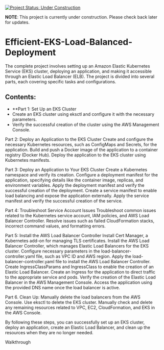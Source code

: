 
[![Project Status: Under Construction](https://img.shields.io/badge/Project%20Status-Under%20Construction-yellow)](https://github.com/YavorMarkov/Efficient-EKS-Load-Balanced-Deployment/)


**NOTE**: This project is currently under construction. Please check back later for updates.



# Efficient-EKS-Load-Balanced-Deployment

The complete project involves setting up an Amazon Elastic Kubernetes Service (EKS) cluster, deploying an application, and making it accessible through an Elastic Load Balancer (ELB). The project is divided into several parts, each covering specific tasks and configurations.

## Contents:



- **Part 1: Set Up an EKS Cluster
- Create an EKS cluster using eksctl and configure it with the necessary parameters.
- Verify the successful creation of the cluster using the AWS Management Console.

Part 2: Deploy an Application to the EKS Cluster
Create and configure the necessary Kubernetes resources, such as ConfigMaps and Secrets, for the application.
Build and push a Docker image of the application to a container registry (Docker Hub).
Deploy the application to the EKS cluster using Kubernetes manifests.

Part 3: Deploy an Application to Your EKS Cluster
Create a Kubernetes namespace and verify its creation.
Configure a deployment manifest for the application, specifying details like the container image, replicas, and environment variables.
Apply the deployment manifest and verify the successful creation of the deployment.
Create a service manifest to enable load balancing and expose the application externally.
Apply the service manifest and verify the successful creation of the service.

Part 4: Troubleshoot Service Account Issues
Troubleshoot common issues related to the Kubernetes service account, IAM policies, and AWS Load Balancer Controller.
Resolve issues such as failed CloudFormation stacks, incorrect command values, and formatting errors.

Part 5: Install the AWS Load Balancer Controller
Install Cert Manager, a Kubernetes add-on for managing TLS certificates.
Install the AWS Load Balancer Controller, which manages Elastic Load Balancers for the EKS cluster.
Configure necessary parameters in the load-balancer-controller.yaml file, such as VPC ID and AWS region.
Apply the load-balancer-controller.yaml file to install the AWS Load Balancer Controller.
Create IngressClassParams and IngressClass to enable the creation of an Elastic Load Balancer.
Create an Ingress for the application to direct traffic to the appropriate service and pods.
Verify the creation of the Elastic Load Balancer in the AWS Management Console.
Access the application using the provided DNS name once the load balancer is active.

Part 6. Clean Up:
Manually delete the load balancers from the AWS Console.
Use eksctl to delete the EKS cluster.
Manually check and delete any remaining resources related to VPC, EC2, CloudFormation, and EKS in the AWS Console.

By following these steps, you can successfully set up an EKS cluster, deploy an application, create an Elastic Load Balancer, and clean up the resources when they are no longer needed.

Walkthrough



